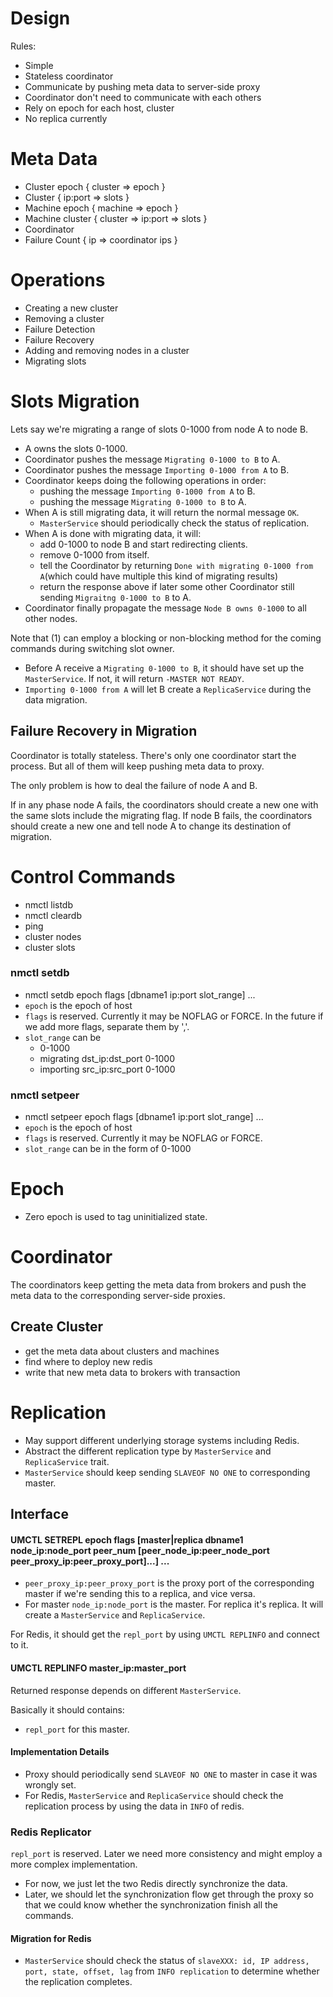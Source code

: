 # Design

Rules:
- Simple
- Stateless coordinator
- Communicate by pushing meta data to server-side proxy
- Coordinator don't need to communicate with each others
- Rely on epoch for each host, cluster
- No replica currently

# Meta Data

- Cluster epoch { cluster => epoch }
- Cluster { ip:port => slots }
- Machine epoch { machine => epoch }
- Machine cluster { cluster => ip:port => slots }
- Coordinator
- Failure Count { ip => coordinator ips }

# Operations

- Creating a new cluster
- Removing a cluster
- Failure Detection
- Failure Recovery
- Adding and removing nodes in a cluster
- Migrating slots

# Slots Migration
Lets say we're migrating a range of slots 0-1000 from node A to node B.

- A owns the slots 0-1000.
- Coordinator pushes the message `Migrating 0-1000 to B` to A.
- Coordinator pushes the message `Importing 0-1000 from A` to B.
- Coordinator keeps doing the following operations in order:
    - pushing the message `Importing 0-1000 from A` to B.
    - pushing the message `Migrating 0-1000 to B` to A.
- When A is still migrating data, it will return the normal message `OK`.
    - `MasterService` should periodically check the status of replication.
- When A is done with migrating data, it will:
    - add 0-1000 to node B and start redirecting clients.
    - remove 0-1000 from itself.
    - tell the Coordinator by returning `Done with migrating 0-1000 from A`(which could have multiple this kind of migrating results)
    - return the response above if later some other Coordinator still sending `Migraitng 0-1000 to B` to A.
- Coordinator finally propagate the message `Node B owns 0-1000` to all other nodes.

Note that (1) can employ a blocking or non-blocking method for the coming commands during switching slot owner.

- Before A receive a `Migrating 0-1000 to B`, it should have set up the `MasterService`. If not, it will return `-MASTER NOT READY`.
- `Importing 0-1000 from A` will let B create a `ReplicaService` during the data migration.

## Failure Recovery in Migration
Coordinator is totally stateless. There's only one coordinator start the process. But all of them will keep pushing meta data to proxy.

The only problem is how to deal the failure of node A and B.

If in any phase node A fails, the coordinators should create a new one with the same slots include the migrating flag.
If node B fails, the coordinators should create a new one and tell node A to change its destination of migration.

# Control Commands

- nmctl listdb
- nmctl cleardb
- ping
- cluster nodes
- cluster slots
### nmctl setdb

- nmctl setdb epoch flags [dbname1 ip:port slot_range] ...
- `epoch` is the epoch of host
- `flags` is reserved. Currently it may be NOFLAG or FORCE. In the future if we add more flags, separate them by ','.
- `slot_range` can be
    - 0-1000
    - migrating dst_ip:dst_port 0-1000
    - importing src_ip:src_port 0-1000

### nmctl setpeer

- nmctl setpeer epoch flags [dbname1 ip:port slot_range] ...
- `epoch` is the epoch of host
- `flags` is reserved. Currently it may be NOFLAG or FORCE.
- `slot_range` can be in the form of 0-1000

# Epoch

- Zero epoch is used to tag uninitialized state.

# Coordinator
The coordinators keep getting the meta data from brokers and push the meta data to the corresponding server-side proxies.

## Create Cluster
- get the meta data about clusters and machines
- find where to deploy new redis
- write that new meta data to brokers with transaction

# Replication
- May support different underlying storage systems including Redis.
- Abstract the different replication type by `MasterService` and `ReplicaService` trait.
- `MasterService` should keep sending `SLAVEOF NO ONE` to corresponding master.

## Interface
#### UMCTL SETREPL epoch flags [master|replica dbname1 node_ip:node_port peer_num [peer_node_ip:peer_node_port peer_proxy_ip:peer_proxy_port]...] ...
- `peer_proxy_ip:peer_proxy_port` is the proxy port of the corresponding master if we're sending this to a replica, and vice versa.
- For master `node_ip:node_port` is the master. For replica it's replica.
It will create a `MasterService` and `ReplicaService`.

For Redis, it should get the `repl_port` by using `UMCTL REPLINFO` and connect to it.

#### UMCTL REPLINFO master_ip:master_port
Returned response depends on different `MasterService`.

Basically it should contains:
- `repl_port` for this master.

#### Implementation Details
- Proxy should periodically send `SLAVEOF NO ONE` to master in case it was wrongly set.
- For Redis, `MasterService` and `ReplicaService` should check the replication process by using the data in `INFO` of redis.

### Redis Replicator
`repl_port` is reserved. Later we need more consistency and might employ a more complex implementation.
- For now, we just let the two Redis directly synchronize the data.
- Later, we should let the synchronization flow get through the proxy so that we could know whether the synchronization finish all the commands.

#### Migration for Redis
- `MasterService` should check the status of `slaveXXX: id, IP address, port, state, offset, lag` from `INFO replication` to determine whether the replication completes.

